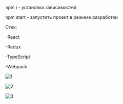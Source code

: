 npm i - установка зависимостей

npm start - запустить проект в режиме разработки

Стек: 

-React

-Redux

-TypeScript

-Webpack

![1](https://user-images.githubusercontent.com/62497073/110427013-23545800-80b8-11eb-8a05-f78e1b0a0e0b.png)

![2](https://user-images.githubusercontent.com/62497073/110427193-73331f00-80b8-11eb-8349-751857845855.png)

![3](https://user-images.githubusercontent.com/62497073/110427045-2cddc000-80b8-11eb-9ee8-dbef1a3ae63b.png)

